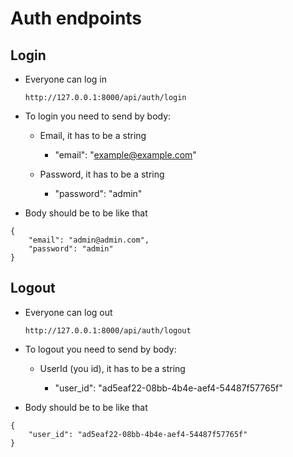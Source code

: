 # Auth endpoints

## Login

-   Everyone can log in

        http://127.0.0.1:8000/api/auth/login

-   To login you need to send by body:

    -   Email, it has to be a string

        -   "email": "example@example.com"

    -   Password, it has to be a string

        -   "password": "admin"

-   Body should be to be like that

```
{
    "email": "admin@admin.com",
    "password": "admin"
}
```

## Logout

-   Everyone can log out

        http://127.0.0.1:8000/api/auth/logout

-   To logout you need to send by body:

    -   UserId (you id), it has to be a string

        -   "user_id": "ad5eaf22-08bb-4b4e-aef4-54487f57765f"

-   Body should be to be like that

```
{
    "user_id": "ad5eaf22-08bb-4b4e-aef4-54487f57765f"
}
```
